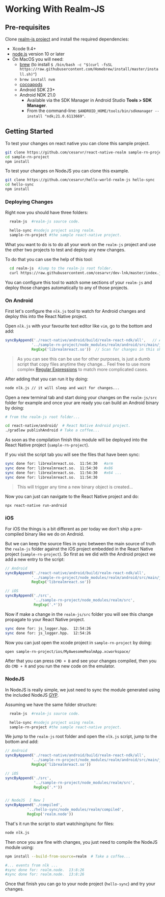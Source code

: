# Working With Realm-JS

## Pre-requisites

Clone [realm-js project](https://github.com/realm/realm-js) and install the required dependencies:

- Xcode 9.4+
- [node.js](https://nodejs.org/en/) version 10 or later
- On MacOS you will need:
  - [brew](https://brew.sh/) (to install `` $ /bin/bash -c "$(curl -fsSL https://raw.githubusercontent.com/Homebrew/install/master/install.sh)" ``)
  - ``brew install nvm``
  - [cocoapods](https://guides.cocoapods.org/using/getting-started.html)
  - Android SDK 23+
  - Android NDK 21.0
    - Available via the SDK Manager in Android Studio **Tools > SDK Manager**.
    - From the command-line: ``$ANDROID_HOME/tools/bin/sdkmanager --install "ndk;21.0.6113669"``.

## Getting Started

To test your changes on react native you can clone this sample project.

```sh
git clone https://github.com/cesarvr/react-native-realm sample-rn-project
cd sample-rn-project
npm install
```

To test your changes on NodeJS you can clone this example.

```sh
git clone https://github.com/cesarvr/hello-world-realm-js hello-sync
cd hello-sync
npm install
```


### Deploying Changes

Right now you should have three folders:

```sh
  realm-js  #realm-js source code.

  hello-sync #nodejs project using realm.
  sample-rn-project #the sample react-native project.
```

What you want to do is to do all your work on the ```realm-js``` project and use the other two projects to test and deploy any new changes.

To do that you can use the help of this tool:

```sh
  cd realm-js  #Jump to the realm-js root folder.
  curl https://raw.githubusercontent.com/cesarvr/dev-lnk/master/index.js -o nlk.js #Download the file in there.
```

You can configure this tool to watch some sections of your ``realm-js`` and deploy those changes automatically to any of those projects.

### On Android


First let's configure the ```nlk.js``` tool to watch for Android changes and deploy this into the React Native project.

Open ```nlk.js``` with your favourite text editor like ``vim``, go to the bottom and add:

```js
syncByAppend('./react-native/android/build/realm-react-ndk/all',   // Assuming we are in the realm-js root folder.
            '../sample-rn-project/node_modules/realm/android/src/main/jniLibs', // targeting the jniLibs.
            RegExp('librealmreact.so'))  // Scan for changes in this shared object, this object will change when you compile.
```
> As you can see this can be use for other purposes, is just a dumb script that copy files anytime they change... Feel free to use more complex [Regular Expressions](https://developer.mozilla.org/en-US/docs/Web/JavaScript/Guide/Regular_Expressions) to match more complicated cases.


After adding that you can run it by doing:

```sh
node nlk.js // it will sleep and wait for changes...
```

Open a new terminal tab and start doing your changes on the ``realm-js/src`` folder for example and once your are ready you can build an Android binary by doing:

```sh
# from the realm-js root folder...

cd react-native/android/  # React Native Android project.
./gradlew publishAndroid # Take a coffee...
```

As soon as the compilation finish this module will be deployed into the React Native project (``sample-rn-project``).


If you visit the script tab you will see the files that have been sync:

```sh
sync done for: librealmreact.so.  11:54:30   #arm
sync done for: librealmreact.so.  11:54:30   #x86
sync done for: librealmreact.so.  11:54:30   #x64 ...
sync done for: librealmreact.so.  11:54:30

```
> This will trigger any time a new binary object is created...


Now you can just can navigate to the React Native project and do:

```sh
npx react-native run-android
```



### iOS

For iOS the things is a bit different as per today we don't ship a pre-compiled binary like we do on Android.

But we can keep the source files in sync between the main source of truth the ``realm-js`` folder against the iOS project embedded in the React Native project (```sample-rn-project```). So first as we did with the Android project we add a new entry to the script:

```js
// Android
syncByAppend('./react-native/android/build/realm-react-ndk/all',
            '../sample-rn-project/node_modules/realm/android/src/main/jniLibs',
            RegExp('librealmreact.so'))

// iOS
syncByAppend('./src',
             '../sample-rn-project/node_modules/realm/src',
             RegExp('.*'))    
```

Now if make a change in the ```realm-js/src``` folder you will see this change propagate to your React Native project.

```sh
sync done for: js_logger.hpp.  12:54:26
sync done for: js_logger.hpp.  12:54:26
```

Now you can just open the xcode project in ```sample-rn-project``` by doing:

```sh
open sample-rn-project/ios/MyAwesomeRealmApp.xcworkspace/
```

After that you can press ```CMD + B``` and see your changes compiled, then you do ```CMD + R``` and you run the new code on the emulator.


### NodeJS

In NodeJS is really simple, we just need to sync the module generated using the included NodeJS [GYP](https://gyp.gsrc.io/).

Assuming we have the same folder structure:


```sh
  realm-js  #realm-js source code.

  hello-sync #nodejs project using realm.
  sample-rn-project #the sample react-native project.
```

We jump to the ``realm-js`` root folder and open the ```nlk.js``` script, jump to the bottom and add:

```js
// Android
syncByAppend('./react-native/android/build/realm-react-ndk/all',
            '../sample-rn-project/node_modules/realm/android/src/main/jniLibs',
            RegExp('librealmreact.so'))

// iOS
syncByAppend('./src',
             '../sample-rn-project/node_modules/realm/src',
             RegExp('.*'))    


// NodeJS  [ New ]
syncByAppend('./compiled',
          '../hello-sync/node_modules/realm/compiled',
          RegExp('realm.node'))

```

That's it run the script to start watching/sync for files:

```sh
node nlk.js
```

Then once you are fine with changes, you just need to compile the NodeJS module using:

```sh
npm install --build-from-source=realm  # Take a coffee...

#... events from nlk ...
#sync done for: realm.node.  13:8:26
#sync done for: realm.node.  13:8:26

```

Once that finish you can go to your node project (``hello-sync``) and try your changes.

